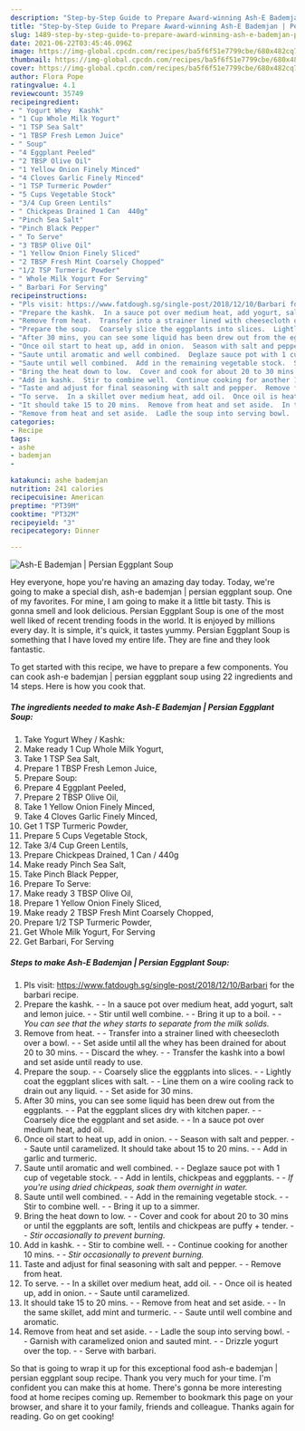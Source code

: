 ```yaml
---
description: "Step-by-Step Guide to Prepare Award-winning Ash-E Bademjan | Persian Eggplant Soup"
title: "Step-by-Step Guide to Prepare Award-winning Ash-E Bademjan | Persian Eggplant Soup"
slug: 1489-step-by-step-guide-to-prepare-award-winning-ash-e-bademjan-persian-eggplant-soup
date: 2021-06-22T03:45:46.096Z
image: https://img-global.cpcdn.com/recipes/ba5f6f51e7799cbe/680x482cq70/ash-e-bademjan-persian-eggplant-soup-recipe-main-photo.jpg
thumbnail: https://img-global.cpcdn.com/recipes/ba5f6f51e7799cbe/680x482cq70/ash-e-bademjan-persian-eggplant-soup-recipe-main-photo.jpg
cover: https://img-global.cpcdn.com/recipes/ba5f6f51e7799cbe/680x482cq70/ash-e-bademjan-persian-eggplant-soup-recipe-main-photo.jpg
author: Flora Pope
ratingvalue: 4.1
reviewcount: 35749
recipeingredient:
- " Yogurt Whey  Kashk"
- "1 Cup Whole Milk Yogurt"
- "1 TSP Sea Salt"
- "1 TBSP Fresh Lemon Juice"
- " Soup"
- "4 Eggplant Peeled"
- "2 TBSP Olive Oil"
- "1 Yellow Onion Finely Minced"
- "4 Cloves Garlic Finely Minced"
- "1 TSP Turmeric Powder"
- "5 Cups Vegetable Stock"
- "3/4 Cup Green Lentils"
- " Chickpeas Drained 1 Can  440g"
- "Pinch Sea Salt"
- "Pinch Black Pepper"
- " To Serve"
- "3 TBSP Olive Oil"
- "1 Yellow Onion Finely Sliced"
- "2 TBSP Fresh Mint Coarsely Chopped"
- "1/2 TSP Turmeric Powder"
- " Whole Milk Yogurt For Serving"
- " Barbari For Serving"
recipeinstructions:
- "Pls visit: https://www.fatdough.sg/single-post/2018/12/10/Barbari for the barbari recipe."
- "Prepare the kashk.  In a sauce pot over medium heat, add yogurt, salt and lemon juice.  Stir until well combine.  Bring it up to a boil.  *You can see that the whey starts to separate from the milk solids.*"
- "Remove from heat.  Transfer into a strainer lined with cheesecloth over a bowl.  Set aside until all the whey has been drained for about 20 to 30 mins.  Discard the whey.  Transfer the kashk into a bowl and set aside until ready to use."
- "Prepare the soup.  Coarsely slice the eggplants into slices.  Lightly coat the eggplant slices with salt.  Line them on a wire cooling rack to drain out any liquid.  Set aside for 30 mins."
- "After 30 mins, you can see some liquid has been drew out from the eggplants.  Pat the eggplant slices dry with kitchen paper.  Coarsely dice the eggplant and set aside.  In a sauce pot over medium heat, add oil."
- "Once oil start to heat up, add in onion.  Season with salt and pepper.  Saute until caramelized. It should take about 15 to 20 mins.  Add in garlic and turmeric."
- "Saute until aromatic and well combined.  Deglaze sauce pot with 1 cup of vegetable stock.  Add in lentils, chickpeas and eggplants.  *If you&#39;re using dried chickpeas, soak them overnight in water.*"
- "Saute until well combined.  Add in the remaining vegetable stock.  Stir to combine well.  Bring it up to a simmer."
- "Bring the heat down to low.  Cover and cook for about 20 to 30 mins or until the eggplants are soft, lentils and chickpeas are puffy + tender.  *Stir occasionally to prevent burning.*"
- "Add in kashk.  Stir to combine well.  Continue cooking for another 10 mins.  *Stir occasionally to prevent burning.*"
- "Taste and adjust for final seasoning with salt and pepper.  Remove from heat."
- "To serve.  In a skillet over medium heat, add oil.  Once oil is heated up, add in onion.  Saute until caramelized."
- "It should take 15 to 20 mins.  Remove from heat and set aside.  In the same skillet, add mint and turmeric.  Saute until well combine and aromatic."
- "Remove from heat and set aside.  Ladle the soup into serving bowl.  Garnish with caramelized onion and sauted mint.  Drizzle yogurt over the top.  Serve with barbari."
categories:
- Recipe
tags:
- ashe
- bademjan
- 

katakunci: ashe bademjan  
nutrition: 241 calories
recipecuisine: American
preptime: "PT39M"
cooktime: "PT32M"
recipeyield: "3"
recipecategory: Dinner

---
```



![Ash-E Bademjan | Persian Eggplant Soup](https://img-global.cpcdn.com/recipes/ba5f6f51e7799cbe/680x482cq70/ash-e-bademjan-persian-eggplant-soup-recipe-main-photo.jpg)

Hey everyone, hope you're having an amazing day today. Today, we're going to make a special dish, ash-e bademjan | persian eggplant soup. One of my favorites. For mine, I am going to make it a little bit tasty. This is gonna smell and look delicious.
 Persian Eggplant Soup is one of the most well liked of recent trending foods in the world. It is enjoyed by millions every day. It is simple, it's quick, it tastes yummy.  Persian Eggplant Soup is something that I have loved my entire life. They are fine and they look fantastic.




To get started with this recipe, we have to prepare a few components. You can cook ash-e bademjan | persian eggplant soup using 22 ingredients and 14 steps. Here is how you cook that.

<!--inarticleads1-->

##### The ingredients needed to make Ash-E Bademjan | Persian Eggplant Soup:

1. Take  Yogurt Whey / Kashk:
1. Make ready 1 Cup Whole Milk Yogurt,
1. Take 1 TSP Sea Salt,
1. Prepare 1 TBSP Fresh Lemon Juice,
1. Prepare  Soup:
1. Prepare 4 Eggplant Peeled,
1. Prepare 2 TBSP Olive Oil,
1. Take 1 Yellow Onion Finely Minced,
1. Take 4 Cloves Garlic Finely Minced,
1. Get 1 TSP Turmeric Powder,
1. Prepare 5 Cups Vegetable Stock,
1. Take 3/4 Cup Green Lentils,
1. Prepare  Chickpeas Drained, 1 Can / 440g
1. Make ready Pinch Sea Salt,
1. Take Pinch Black Pepper,
1. Prepare  To Serve:
1. Make ready 3 TBSP Olive Oil,
1. Prepare 1 Yellow Onion Finely Sliced,
1. Make ready 2 TBSP Fresh Mint Coarsely Chopped,
1. Prepare 1/2 TSP Turmeric Powder,
1. Get  Whole Milk Yogurt, For Serving
1. Get  Barbari, For Serving




<!--inarticleads2-->

##### Steps to make Ash-E Bademjan | Persian Eggplant Soup:

1. Pls visit: https://www.fatdough.sg/single-post/2018/12/10/Barbari for the barbari recipe.
1. Prepare the kashk. -  - In a sauce pot over medium heat, add yogurt, salt and lemon juice. -  - Stir until well combine. -  - Bring it up to a boil. -  - *You can see that the whey starts to separate from the milk solids.*
1. Remove from heat. -  - Transfer into a strainer lined with cheesecloth over a bowl. -  - Set aside until all the whey has been drained for about 20 to 30 mins. -  - Discard the whey. -  - Transfer the kashk into a bowl and set aside until ready to use.
1. Prepare the soup. -  - Coarsely slice the eggplants into slices. -  - Lightly coat the eggplant slices with salt. -  - Line them on a wire cooling rack to drain out any liquid. -  - Set aside for 30 mins.
1. After 30 mins, you can see some liquid has been drew out from the eggplants. -  - Pat the eggplant slices dry with kitchen paper. -  - Coarsely dice the eggplant and set aside. -  - In a sauce pot over medium heat, add oil.
1. Once oil start to heat up, add in onion. -  - Season with salt and pepper. -  - Saute until caramelized. It should take about 15 to 20 mins. -  - Add in garlic and turmeric.
1. Saute until aromatic and well combined. -  - Deglaze sauce pot with 1 cup of vegetable stock. -  - Add in lentils, chickpeas and eggplants. -  - *If you&#39;re using dried chickpeas, soak them overnight in water.*
1. Saute until well combined. -  - Add in the remaining vegetable stock. -  - Stir to combine well. -  - Bring it up to a simmer.
1. Bring the heat down to low. -  - Cover and cook for about 20 to 30 mins or until the eggplants are soft, lentils and chickpeas are puffy + tender. -  - *Stir occasionally to prevent burning.*
1. Add in kashk. -  - Stir to combine well. -  - Continue cooking for another 10 mins. -  - *Stir occasionally to prevent burning.*
1. Taste and adjust for final seasoning with salt and pepper. -  - Remove from heat.
1. To serve. -  - In a skillet over medium heat, add oil. -  - Once oil is heated up, add in onion. -  - Saute until caramelized.
1. It should take 15 to 20 mins. -  - Remove from heat and set aside. -  - In the same skillet, add mint and turmeric. -  - Saute until well combine and aromatic.
1. Remove from heat and set aside. -  - Ladle the soup into serving bowl. -  - Garnish with caramelized onion and sauted mint. -  - Drizzle yogurt over the top. -  - Serve with barbari.




So that is going to wrap it up for this exceptional food ash-e bademjan | persian eggplant soup recipe. Thank you very much for your time. I'm confident you can make this at home. There's gonna be more interesting food at home recipes coming up. Remember to bookmark this page on your browser, and share it to your family, friends and colleague. Thanks again for reading. Go on get cooking!
